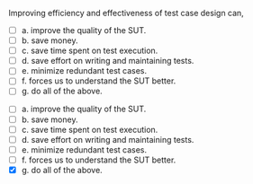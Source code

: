 <panel header=":lock::key: Choose the correct statement.">
<question>

Improving efficiency and effectiveness of test case design can,

- [ ] a. improve the quality of the SUT.
- [ ] b. save money.
- [ ] c. save time spent on test execution.
- [ ] d. save effort on writing and maintaining tests.
- [ ] e. minimize redundant test cases.
- [ ] f. forces us to understand the SUT better.
- [ ] g. do all of the above.

<div slot="answer">

- [ ] a. improve the quality of the SUT.
- [ ] b. save money.
- [ ] c. save time spent on test execution.
- [ ] d. save effort on writing and maintaining tests.
- [ ] e. minimize redundant test cases.
- [ ] f. forces us to understand the SUT better.
- [x] g. do all of the above.

</div>
</question>
</panel>
